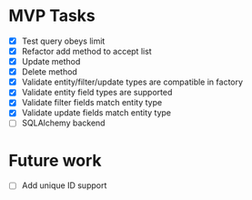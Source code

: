 # MVP Tasks
 - [x] Test query obeys limit
 - [x] Refactor add method to accept list
 - [x] Update method
 - [x] Delete method
 - [x] Validate entity/filter/update types are compatible in factory
  - [x] Validate entity field types are supported
  - [x] Validate filter fields match entity type
  - [x] Validate update fields match entity type
 - [ ] SQLAlchemy backend

# Future work
 - [ ] Add unique ID support
